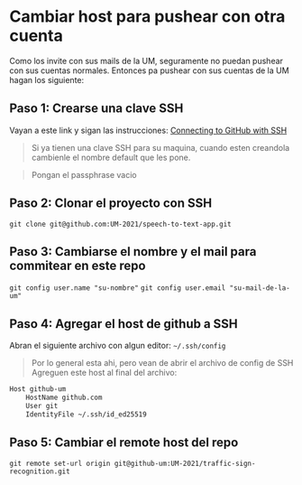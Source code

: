 # Cambiar host para pushear con otra cuenta

Como los invite con sus mails de la UM, seguramente no puedan pushear con sus cuentas normales. Entonces pa pushear con sus cuentas de la UM hagan los siguiente:

## Paso 1: Crearse una clave SSH

Vayan a este link y sigan las instrucciones: [Connecting to GitHub with SSH](https://docs.github.com/en/github/authenticating-to-github/connecting-to-github-with-ssh)

> Si ya tienen una clave SSH para su maquina, cuando esten creandola cambienle el nombre default que les pone.

> Pongan el passphrase vacio

## Paso 2: Clonar el proyecto con SSH

`git clone git@github.com:UM-2021/speech-to-text-app.git`

## Paso 3: Cambiarse el nombre y el mail para commitear en este repo

`git config user.name "su-nombre"`
`git config user.email "su-mail-de-la-um"`

## Paso 4: Agregar el host de github a SSH

Abran el siguiente archivo con algun editor: `~/.ssh/config`

> Por lo general esta ahi, pero vean de abrir el archivo de config de SSH
> Agreguen este host al final del archivo:

```txt
Host github-um
    HostName github.com
    User git
    IdentityFile ~/.ssh/id_ed25519
```

## Paso 5: Cambiar el remote host del repo

`git remote set-url origin git@github-um:UM-2021/traffic-sign-recognition.git`
